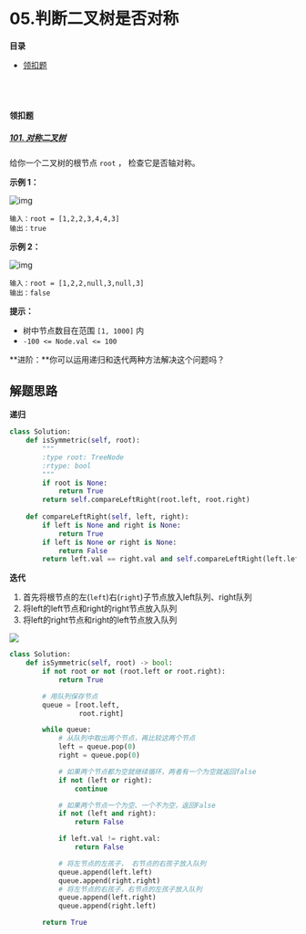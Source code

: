 # 05.判断二叉树是否对称

**目录**

- [领扣题](#领扣题)



</br></br>

#### **领扣题**

##### [101. 对称二叉树](https://leetcode.cn/problems/symmetric-tree/)

给你一个二叉树的根节点 `root` ， 检查它是否轴对称。

 

**示例 1：**

![img](https://assets.leetcode.com/uploads/2021/02/19/symtree1.jpg)

```
输入：root = [1,2,2,3,4,4,3]
输出：true
```

**示例 2：**

![img](https://assets.leetcode.com/uploads/2021/02/19/symtree2.jpg)

```
输入：root = [1,2,2,null,3,null,3]
输出：false
```

 

**提示：**

- 树中节点数目在范围 `[1, 1000]` 内
- `-100 <= Node.val <= 100`

 

**进阶：**你可以运用递归和迭代两种方法解决这个问题吗？





## 解题思路

**递归**

```python
class Solution:
    def isSymmetric(self, root):
        """
        :type root: TreeNode
        :rtype: bool
        """
        if root is None:
            return True
        return self.compareLeftRight(root.left, root.right)
        
    def compareLeftRight(self, left, right):
        if left is None and right is None:
            return True
        if left is None or right is None:
            return False
        return left.val == right.val and self.compareLeftRight(left.left, right.right) and self.compareLeftRight(left.right, right.left)       
```



**迭代**

1. 首先将根节点的左(`left`)右(`right`)子节点放入left队列、right队列
2. 将left的left节点和right的right节点放入队列
3. 将left的right节点和right的left节点放入队列

![](https://pic.leetcode-cn.com/45a663b08efaa14193d63ef63ae3d1d130807467d13707f584906ad3af4adc36-1.gif)

```python
class Solution:
    def isSymmetric(self, root) -> bool:
        if not root or not (root.left or root.right):
            return True

        # 用队列保存节点
        queue = [root.left,
                 root.right]

        while queue:
            # 从队列中取出两个节点，再比较这两个节点
            left = queue.pop(0)
            right = queue.pop(0)

            # 如果两个节点都为空就继续循环，两者有一个为空就返回false
            if not (left or right):
                continue

            # 如果两个节点一个为空、一个不为空，返回False
            if not (left and right):
                return False

            if left.val != right.val:
                return False

            # 将左节点的左孩子， 右节点的右孩子放入队列
            queue.append(left.left)
            queue.append(right.right)
            # 将左节点的右孩子，右节点的左孩子放入队列
            queue.append(left.right)
            queue.append(right.left)

        return True
```


